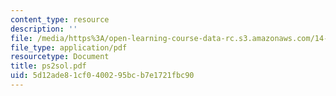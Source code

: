 ```yaml
---
content_type: resource
description: ''
file: /media/https%3A/open-learning-course-data-rc.s3.amazonaws.com/14-30-introduction-to-statistical-method-in-economics-spring-2006/5d12ade81cf0400295bcb7e1721fbc90_ps2sol.pdf
file_type: application/pdf
resourcetype: Document
title: ps2sol.pdf
uid: 5d12ade8-1cf0-4002-95bc-b7e1721fbc90
---
```

